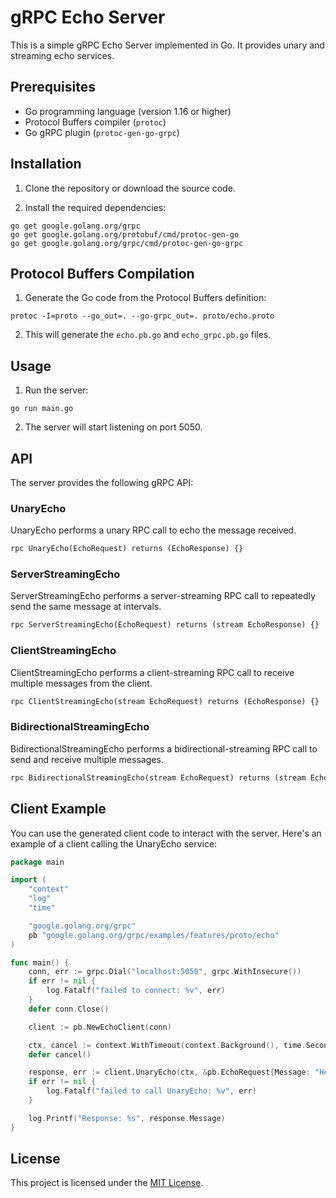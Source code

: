 # gRPC Echo Server

This is a simple gRPC Echo Server implemented in Go. It provides unary and streaming echo services.

## Prerequisites

- Go programming language (version 1.16 or higher)
- Protocol Buffers compiler (`protoc`)
- Go gRPC plugin (`protoc-gen-go-grpc`)

## Installation

1. Clone the repository or download the source code.

2. Install the required dependencies:

```shell
go get google.golang.org/grpc
go get google.golang.org/protobuf/cmd/protoc-gen-go
go get google.golang.org/grpc/cmd/protoc-gen-go-grpc
```

## Protocol Buffers Compilation

1. Generate the Go code from the Protocol Buffers definition:

```shell
protoc -I=proto --go_out=. --go-grpc_out=. proto/echo.proto
```

2. This will generate the `echo.pb.go` and `echo_grpc.pb.go` files.

## Usage

1. Run the server:

```shell
go run main.go
```

2. The server will start listening on port 5050.

## API

The server provides the following gRPC API:

### UnaryEcho

UnaryEcho performs a unary RPC call to echo the message received.

```protobuf
rpc UnaryEcho(EchoRequest) returns (EchoResponse) {}
```

### ServerStreamingEcho

ServerStreamingEcho performs a server-streaming RPC call to repeatedly send the same message at intervals.

```protobuf
rpc ServerStreamingEcho(EchoRequest) returns (stream EchoResponse) {}
```

### ClientStreamingEcho

ClientStreamingEcho performs a client-streaming RPC call to receive multiple messages from the client.

```protobuf
rpc ClientStreamingEcho(stream EchoRequest) returns (EchoResponse) {}
```

### BidirectionalStreamingEcho

BidirectionalStreamingEcho performs a bidirectional-streaming RPC call to send and receive multiple messages.

```protobuf
rpc BidirectionalStreamingEcho(stream EchoRequest) returns (stream EchoResponse) {}
```

## Client Example

You can use the generated client code to interact with the server. Here's an example of a client calling the UnaryEcho service:

```go
package main

import (
	"context"
	"log"
	"time"

	"google.golang.org/grpc"
	pb "google.golang.org/grpc/examples/features/proto/echo"
)

func main() {
	conn, err := grpc.Dial("localhost:5050", grpc.WithInsecure())
	if err != nil {
		log.Fatalf("failed to connect: %v", err)
	}
	defer conn.Close()

	client := pb.NewEchoClient(conn)

	ctx, cancel := context.WithTimeout(context.Background(), time.Second)
	defer cancel()

	response, err := client.UnaryEcho(ctx, &pb.EchoRequest{Message: "Hello, gRPC!"})
	if err != nil {
		log.Fatalf("failed to call UnaryEcho: %v", err)
	}

	log.Printf("Response: %s", response.Message)
}
```

## License

This project is licensed under the [MIT License](LICENSE).